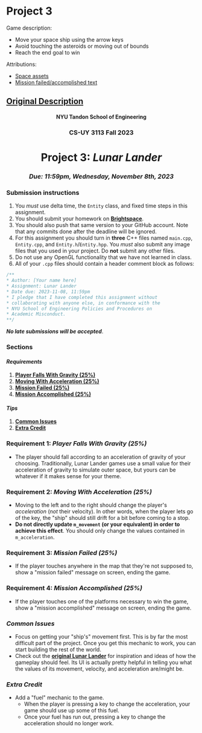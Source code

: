 # Project 3

Game description:

* Move your space ship using the arrow keys
* Avoid touching the asteroids or moving out of bounds
* Reach the end goal to win

Attributions:
* [Space assets](https://axassets.itch.io/spaceship-simple-assets)
* [Mission failed/accomplished text](https://www.coolgenerator.com/text-image-generator)

## [Original Description](https://github.com/sebastianromerocruz/CS3113-material/blob/3bdc3bf8883bef8ca462431e4b1d79ee9b548a5c/assignments/project_3.md)

<h4 align=center>NYU Tandon School of Engineering<h4>
<h3 align=center>CS-UY 3113 Fall 2023</h3>
<h1 align=center>Project 3: <em>Lunar Lander</em></h1>
<h3 align=center><em>Due: 11:59pm, Wednesday, November 8th, 2023</em></h3>

### Submission instructions
1. You _must_ use delta time, the `Entity` class, and fixed time steps in this assignment.
2. You should submit your homework on [**Brightspace**](https://brightspace.nyu.edu/d2l/lms/dropbox/admin/folders_manage.d2l?ou=289892).
3. You should also push that same version to your GitHub account. Note that any commits done after the deadline will be ignored.
4. For this assignment you should turn in **three** C++ files named `main.cpp`, `Entity.cpp`, and `Entity.h`/`Entity.hpp`. You _must_ also submit any image files that you used in your project. Do **not** submit any other files.
4. Do not use any OpenGL functionality that we have not learned in class.
5. All of your `.cpp` files should contain a header comment block as follows:

```c++
/**
* Author: [Your name here]
* Assignment: Lunar Lander
* Date due: 2023-11-08, 11:59pm
* I pledge that I have completed this assignment without
* collaborating with anyone else, in conformance with the
* NYU School of Engineering Policies and Procedures on
* Academic Misconduct.
**/
```

***No late submissions will be accepted***.

### Sections

#### _Requirements_

1. [**Player Falls With Gravity (25%)**](#requirement-1-player-falls-with-gravity-25)
2. [**Moving With Acceleration (25%)**](#requirement-2-moving-with-acceleration-25)
3. [**Mission Failed (25%)**](#requirement-3-mission-failed-25)
3. [**Mission Accomplished (25%)**](#requirement-4-mission-accomplished-25)

#### _Tips_

1. [**Common Issues**](#common-issues)
2. [**Extra Credit**](#extra-credit)

### Requirement 1: _Player Falls With Gravity (25%)_

- The player should fall according to an acceleration of gravity of your choosing. Traditionally, Lunar Lander games use a small value for their acceleration of gravity to simulate outer space, but yours can be whatever if it makes sense for your theme.

### Requirement 2: _Moving With Acceleration (25%)_

- Moving to the left and to the right should change the player's _acceleration_ (_not_ their velocity). In other words, when the player lets go of the key, the "ship" should still drift for a bit before coming to a stop.
- **Do not directly update `m_movement` (or your equivalent) in order to achieve this effect**. You should only change the values contained in `m_acceleration`.

### Requirement 3: _Mission Failed (25%)_

- If the player touches anywhere in the map that they're not supposed to, show a "mission failed" message on screen, ending the game.

### Requirement 4: _Mission Accomplished (25%)_

- If the player touches one of the platforms necessary to win the game, show a "mission accomplished" message on screen, ending the game.

### _Common Issues_

- Focus on getting your "ship's" movement first. This is by far the most difficult part of the project. Once you get this mechanic to work, you can start building the rest of the world.
- Check out the [**original Lunar Lander**](https://youtu.be/McAhSoAEbhM) for inspiration and ideas of how the gameplay should feel. Its UI is actually pretty helpful in telling you what the values of its movement, velocity, and acceleration are/might be.

### _Extra Credit_

- Add a "fuel" mechanic to the game. 
    - When the player is pressing a key to change the acceleration, your game should use up some of this fuel. 
    - Once your fuel has run out, pressing a key to change the acceleration should no longer work.
